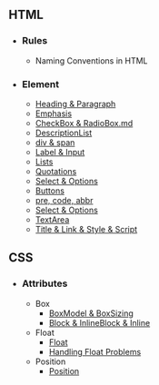 ## HTML 
- ### Rules 
  - <a>Naming Conventions in HTML </a>

- ### Element
  - <a href="HTML/Heading & Paragraph.md">Heading & Paragraph</a>
  - <a href="HTML/Emphasis.md">Emphasis</a>
  - <a href="HTML/ChekcBox & RadioBox.md">CheckBox & RadioBox.md</a>
  - <a href="HTML/DescriptionList.md">DescriptionList</a>
  - <a href="HTML/div & span.md">div & span</a>
  - <a href="HTML/Label & Input.md">Label & Input</a>
  - <a href="HTML/Lists.md">Lists</a>
  - <a href="HTML/Qutations.md">Quotations</a>
  - <a href="HTML/Select & Options.md">Select & Options</a>
  - <a href="HTML/Buttons.md">Buttons</a>
  - <a href="HTML/pre, code, abbr.md">pre, code, abbr</a>
  - <a href="HTML/Select & Options.md">Select & Options</a>
  - <a href="HTML/TextArea.md">TextArea</a>
  - <a href="HTML/Title & Link & Style & Script.md">Title & Link & Style & Script</a>

## CSS
- ### Attributes 
  - Box
    - <a href="CSS/BoxModel & BoxSizing.md">BoxModel & BoxSizing</a>
    - <a href="CSS/Block & InlineBlock & Inline.md">Block & InlineBlock & Inline</a>
  - Float 
    - <a href="CSS/Float.md">Float</a>
    - <a href="CSS/Handling Float Problems.md">Handling Float Problems</a>
  - Position
    - <a href="CSS/Position.md">Position</a>
